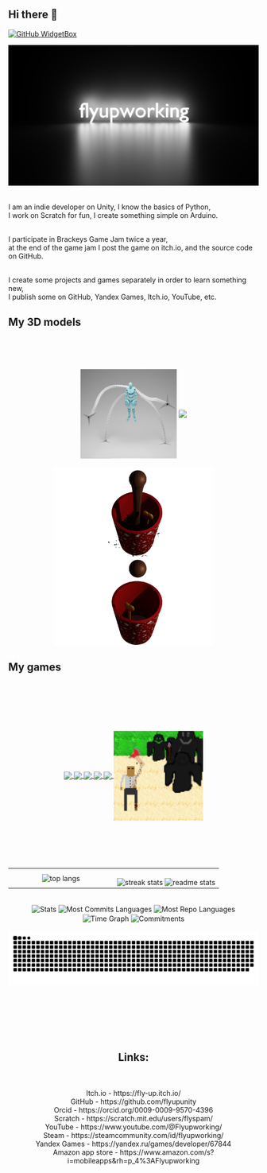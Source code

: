 ## Hi there 👋

[![GitHub WidgetBox](https://github-widgetbox.vercel.app/api/profile?username=flyupunity&data=followers,repositories,stars,commits&theme=viridescent)](https://github.com/flyupunity)

<p align="center">
  <img src="blender-02_2.1mb.png"/>
</p>


<br>I am an indie developer on Unity, I know the basics of Python, 
<br>I work on Scratch for fun, I create something simple on Arduino.

<br>I participate in Brackeys Game Jam twice a year,
<br>at the end of the game jam I post the game on itch.io, and the source code on GitHub.

<br>I create some projects and games separately in order to learn something new,
<br>I publish some on GitHub, Yandex Games, Itch.io, YouTube, etc.


<!--# My works-->

## My 3D models
<br><br><br>

<div align="center">
  <img align="center" src="0.3.png" height="180em"/>
  <img align="center" src="Landscape000.png" height="180em"/>
</div>
<br>
<div align="center">
  <img align="center" src="ezgif-1-d4a7592fb4.gif" height="180em"/>
  <img align="center" src="gifmaker_me.gif" height="180em"/>
</div>




## My games
<br><br><br><br><br>

<div align="center">
  <a href="https://yandex.ru/games/app/270831" target="_blank">
    <img align="center" src="https://avatars.mds.yandex.net/get-games/11385414/2a0000018bfc85d7564366cb720982edf6b4/cover1" height="180em" />
  </a>
  
  <a href="https://fly-up.itch.io/far-from-the-light" target="_blank">
    <img align="center" src="https://img.itch.zone/aW1nLzE1MjYxMTMyLmpwZw==/original/UipwAF.jpg" height="180em" />
  </a>
  
  <a href="https://fly-up.itch.io/mitan" target="_blank">
    <img align="center" src="https://img.itch.zone/aW1nLzEzMjQ1ODEwLnBuZw==/original/gUkzTL.png" height="180em" />
  </a>

  <a href="https://fly-up.itch.io/life-of-dandelion" target="_blank">
    <img align="center" src="https://img.itch.zone/aW1nLzExMzY4NjE3LmpwZw==/original/BIgIMU.jpg" height="180em" />
  </a>
  
  <a href="https://fly-up.itch.io/sea-of-predators" target="_blank">
    <img align="center" src="https://img.itch.zone/aW1nLzEzMDg2MDc5LnBuZw==/original/Sqo4%2B7.png" height="180em" />
  </a>
  
  <a href="https://fly-up.itch.io/you-are-not-alone" target="_blank">
    <img align="center" src="Image_for_programm.png" height="180em" />
  </a>
  
</div>

<br><br><br><br>





<div align="center">
    <table align="center">
    <tr border="none">
    <td width="50%" height="auto" align="left">   
 </div>
        
<div align="center">
     <img width=325 align="center" src="https://github-readme-stats-salesp07.vercel.app/api/top-langs/?username=flyupunity&hide=HTML&langs_count=8&layout=compact&theme=react&border_radius=10&size_weight=0.5&count_weight=0.5&exclude_repo=github-readme-stats" alt="top langs" />
</div>

</td>
    <td width="50%" align="center">
      
<br>
<div align=center>
  <img width=390 src="https://github-readme-streak-stats-salesp07.vercel.app/?user=flyupunity&count_private=true&theme=react&border_radius=10" alt="streak stats"/> 
    
  <img width=390 src="https://github-readme-stats-salesp07.vercel.app/api?username=flyupunity&count_private=true&show_icons=true&theme=react&rank_icon=github&border_radius=10" alt="readme stats" />
  <br/>
  </div> 
  </td>
</tr>
</table>


<br>

<div align="center">
  <img align="center" src="http://github-profile-summary-cards.vercel.app/api/cards/stats?username=flyupunity&theme=transparent" height="180em" alt="Stats"/>
  <img align="center" src="http://github-profile-summary-cards.vercel.app/api/cards/most-commit-language?username=flyupunity&theme=transparent&exclude=html,CSS,Jupyter%20Notebook" height="180em" alt="Most Commits Languages"/>
  <img align="center" src="http://github-profile-summary-cards.vercel.app/api/cards/repos-per-language?username=flyupunity&theme=transparent&exclude=html,CSS,Jupyter%20Notebook" height="180em" alt="Most Repo Languages"/>
  <img align="center" src="http://github-profile-summary-cards.vercel.app/api/cards/productive-time?username=flyupunity&theme=transparent&utcOffset=5.30" height="180em" alt="Time Graph"/>
  <img align="center" src="http://github-profile-summary-cards.vercel.app/api/cards/profile-details?username=flyupunity&theme=transparent" height="180em" alt="Commitments"/>
</div>

<br>


<picture>
  <source
    media="(prefers-color-scheme: dark)"
    srcset="https://raw.githubusercontent.com/platane/snk/output/github-contribution-grid-snake-dark.svg"
  />
  <source
    media="(prefers-color-scheme: light)"
    srcset="https://raw.githubusercontent.com/platane/snk/output/github-contribution-grid-snake.svg"
  />
  <img
    alt="github contribution grid snake animation"
    src="https://raw.githubusercontent.com/platane/snk/output/github-contribution-grid-snake.svg"
  />
</picture>

<br><br><br><br><br>
## Links:
<br>
<br>Itch.io - https://fly-up.itch.io/ 
<br>GitHub - https://github.com/flyupunity 
<br>Orcid - https://orcid.org/0009-0009-9570-4396 
<br>Scratch - https://scratch.mit.edu/users/flyspam/ 
<br>YouTube - https://www.youtube.com/@Flyupworking/ 
<br>Steam - https://steamcommunity.com/id/flyupworking/ 
<br>Yandex Games - https://yandex.ru/games/developer/67844 
<br>Amazon app store - https://www.amazon.com/s?i=mobileapps&rh=p_4%3AFlyupworking


<!--Я indie разработчик на Unity, знаю основу Python, по приколу работаю на Scratch, создаю что-то простое на Arduino.

 2 раза в год участвую в Brackeys Game Jam в конце геймджема я выкладываю игру на itch.io(https://fly-up.itch.io/), а исходный код на GitHub(https://github.com/flyupunity). 

Отдельно создаю некоторые проекты и игры для того чтобы научиться чему то новому, некоторые я публикую на GitHub, Yandex Games, Itch.io, YouTube и т.д.


Itch.io - https://fly-up.itch.io/
GitHub - https://github.com/flyupunity
Orcid - https://orcid.org/0009-0009-9570-4396
Scratch - https://scratch.mit.edu/users/flyspam/
YouTube - https://www.youtube.com/@Flyupworking/
Steam  - https://steamcommunity.com/id/flyupworking/
Yandex Games - https://yandex.ru/games/developer/67844
Amazon app store - https://www.amazon.com/s?i=mobileapps&rh=p_4%3AFlyupworking--!>



<!--
**flyupunity/flyupunity** is a ✨ _special_ ✨ repository because its `README.md` (this file) appears on your GitHub profile.

Here are some ideas to get you started:

- 🔭 I’m currently working on ...
- 🌱 I’m currently learning ...
- 👯 I’m looking to collaborate on ...
- 🤔 I’m looking for help with ...
- 💬 Ask me about ...
- 📫 How to reach me: ...
- 😄 Pronouns: ...
- ⚡ Fun fact: ...
-->
